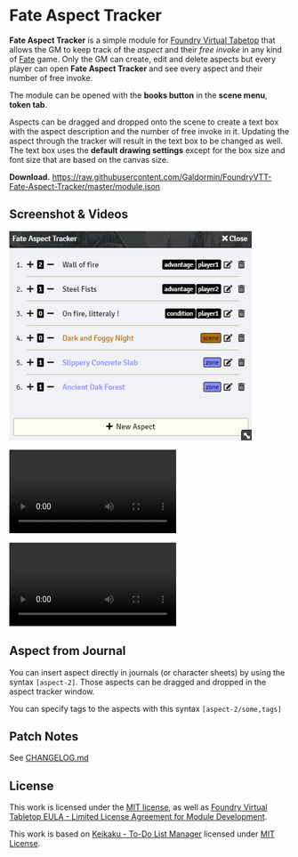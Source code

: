 # Fate Aspect Tracker

**Fate Aspect Tracker** is a simple module for [Foundry Virtual Tabetop](https://foundryvtt.com/) that allows the GM to keep track of the *aspect* and their *free invoke* in any kind of [Fate](https://www.evilhat.com/home/fate-core/) game. Only the GM can create, edit and delete aspects but every player can open **Fate Aspect Tracker** and see every aspect and their number of free invoke.

The module can be opened with the **books button** in the **scene menu**, **token tab**.

Aspects can be dragged and dropped onto the scene to create a text box with the aspect description and the number of free invoke in it. Updating the aspect through the tracker will result in the text box to be changed as well. The text box uses the **default drawing settings** except for the box size and font size that are based on the canvas size.

**Download.** https://raw.githubusercontent.com/Galdormin/FoundryVTT-Fate-Aspect-Tracker/master/module.json

## Screenshot & Videos

![Fate Aspect Tracker with different aspects](assets/screenshot.png)

![Aspect from journal](assets/general_presentation.mp4)

![Aspect from journal](assets/journal_aspect_presentation.mp4)

## Aspect from Journal

You can insert aspect directly in journals (or character sheets) by using the syntax `[aspect-2]`.
Those aspects can be dragged and dropped in the aspect tracker window.

You can specify tags to the aspects with this syntax `[aspect-2/some,tags]`

## Patch Notes

See [CHANGELOG.md](CHANGELOG.md)

## License

This work is licensed under the [MIT license](LICENSE), as well as [Foundry Virtual Tabletop EULA - Limited License Agreement for Module Development](https://foundryvtt.com/article/license/).

This work is based on [Keikaku - To-Do List Manager](https://github.com/pyrige/fvtt-keikaku) licensed under [MIT License](https://github.com/pyrige/fvtt-keikaku/blob/main/LICENSE).